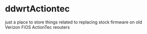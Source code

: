 # ddwrtActiontec
just a place to store things related to replacing stock firmware on old Verizon FiOS ActionTec reouters
